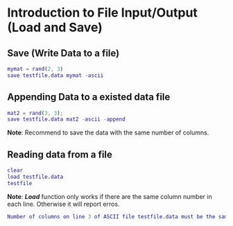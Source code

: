 # Introduction to File Input/Output (Load and Save)

## Save (Write Data to a file)

```MATLAB
mymat = rand(2, 3)
save testfile.data mymat -ascii
```

## Appending Data to a existed data file

```MATLAB
mat2 = rand(3, 3);
save testfile.data mat2 -ascii -append
```

**Note**: Recommend to save the data with the same number of columns.

## Reading data from a file

```MATLAB
clear
load testfile.data
testfile
```

**Note**: _**Load**_ function only works if there are the same column number in each line. Otherwise it will report erros.

```MATLAB
Number of columns on line 3 of ASCII file testfile.data must be the same as previous lines.
```